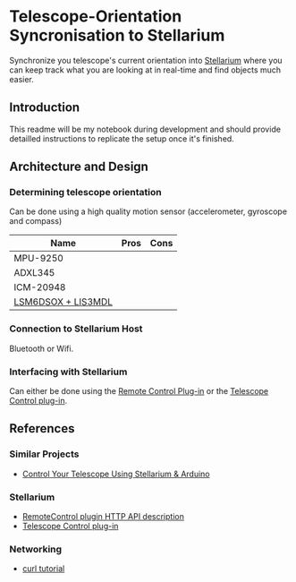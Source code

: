 # Telescope-Orientation Syncronisation to Stellarium

Synchronize you telescope's current orientation into [Stellarium](http://stellarium.org/) where you can keep track what you are looking at in real-time and find objects much easier.

## Introduction

This readme will be my notebook during development and should provide detailled instructions to replicate the setup once it's finished.

## Architecture and Design

### Determining telescope orientation

Can be done using a high quality motion sensor (accelerometer, gyroscope and compass)

Name | Pros | Cons
---|---|---
MPU-9250 | | 
ADXL345 | |
ICM-20948 | |
[LSM6DSOX + LIS3MDL](https://github.com/adafruit/Adafruit_LSM6DS) |  |

### Connection to Stellarium Host

Bluetooth or Wifi.

### Interfacing with Stellarium

Can either be done using the [Remote Control Plug-in](http://stellarium.org/doc/head/remoteControlDoc.html) or the [Telescope Control plug-in](http://stellarium.sourceforge.net/wiki/index.php/Telescope_Control_plug-in).

## References

### Similar Projects

- [Control Your Telescope Using Stellarium & Arduino](https://www.instructables.com/Control-Your-Telescope-Using-Stellarium-Arduino/)

### Stellarium

- [RemoteControl plugin HTTP API description ](http://stellarium.org/doc/head/remoteControlApi.html)
- [Telescope Control plug-in](http://stellarium.sourceforge.net/wiki/index.php/Telescope_Control_plug-in)

### Networking

- [curl tutorial](https://curl.se/docs/manual.html)